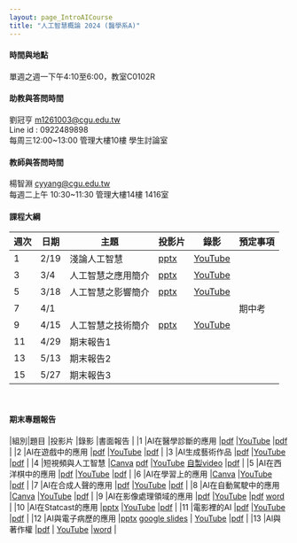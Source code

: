 ```yaml
---
layout: page_IntroAICourse
title: "人工智慧概論 2024 (醫學系A)"
---
```


<!---
開課序號 60858
學生人數 56人
-->
#### 時間與地點
單週之週一下午4:10至6:00，教室C0102R<br/>

#### 助教與答問時間
劉冠亨 m1261003@cgu.edu.tw <br/>
Line id : 0922489898 <br/>
每周三12:00~13:00 管理大樓10樓 學生討論室 <br/>

#### 教師與答問時間
楊智淵 cyyang@cgu.edu.tw <br/>
每週二上午 10:30~11:30 管理大樓14樓 1416室<br/>

#### 課程大綱

|週次|日期         |主題                  |投影片 |錄影     | 預定事項     |
|--- |---         |---                   |---   |---      |---          |
|1   |2/19        | 淺論人工智慧          | [pptx](https://www.dropbox.com/scl/fi/hbmz0zpnhjnodb9nnmn03/01-A.pptx?rlkey=2ptfl5rhkfrkhgqz36skw9dqf&dl=0)   |  [YouTube](https://youtu.be/BBuKagiEx38)     |             |
|3   |3/4         | 人工智慧之應用簡介     | [pptx](https://www.dropbox.com/scl/fi/gbbbldjgikleg4278psos/02-A.pptx?rlkey=kzcdthn9e5i07gingj23v0ddy&dl=0)     | [YouTube](https://youtu.be/dqY9D7oKt2k)        |             |
|5   |3/18        | 人工智慧之影響簡介     | [pptx](https://www.dropbox.com/scl/fi/98j4ofuxfduo13q8dwtip/03-A.pptx?rlkey=gfl2houtz286dmhubfx670moj&dl=0)     | [YouTube](https://youtu.be/GxOOEjV8-Zc)        |             |
|7   |4/1         |                      |      |         |  期中考      |
|9   |4/15        | 人工智慧之技術簡介   | [pptx](https://www.dropbox.com/scl/fi/1enx3zq5o6ry5d2q09hzt/04-A.pptx?rlkey=4vv8yen8f5kj7c4lm5lo5is9l&dl=0)     | [YouTube](https://youtu.be/sgzgKIHw8vg)         |             |
|11  |4/29        | 期末報告1  |      |         |     |
|13  |5/13        | 期末報告2  |      |         |     |
|15  |5/27        | 期末報告3  |      |         |      |

<br/>

#### 期末專題報告

|組別|題目                     |投影片      |錄影            |書面報告 |
|1   |AI在醫學診斷的應用        |[pdf](https://www.dropbox.com/scl/fi/lbbb5qys4h8sidqcosw3w/1-AI.pdf?rlkey=iknxv9svf3y08k5nlvnwhsbgl&dl=0)                                                                |[YouTube](https://youtu.be/rZ9gwMIrxwk)            |[pdf](https://www.dropbox.com/scl/fi/vwzyejo4rxl32ec72tkr9/1-AI.pdf?rlkey=r7sjn3cdzmjbe3dw3lan4knxl&dl=0)        |
|2   |AI在遊戲中的應用          |[pdf](https://www.dropbox.com/scl/fi/a1da685aqx2wqag5aubu4/2-B1202012_.pdf?rlkey=785pn5andigf37ra8vpmcwp9u&dl=0)                                                         |[YouTube](https://youtu.be/B42DPV7uL3w)            |[pdf](https://www.dropbox.com/s/8vh1pyunjs5qj14/%E7%AC%AC2%E7%B5%84%20%E9%81%8A%E6%88%B2%20B1202012_112-2%20%E4%BA%BA%E5%B7%A5%E6%99%BA%E6%85%A7%E6%A6%82%E8%AB%96%20%E6%9C%9F%E6%9C%AB%E5%B0%88%E9%A1%8C%E6%9B%B8%E9%9D%A2%E5%A0%B1%E5%91%8A%20%E7%AC%AC5%E7%B5%84.pdf?dl=0)        |
|3   |AI生成藝術作品            |[pdf](https://www.dropbox.com/scl/fi/6jd9q59h4qalyz0dzdi38/3-AI.pdf?rlkey=n97q2w2b5dwk59o8x3foktf8d&dl=0)                                                                |[YouTube](https://youtu.be/9EhsS7ylqJc)            |[pdf](https://www.dropbox.com/scl/fi/cnlxl48aygeko3bb4vsee/3-B1202051_AI.pdf?rlkey=u4zet6da7f6xbwd74ulwblkwk&dl=0)        |
|4   |短視頻與人工智慧          |[Canva](https://www.canva.com/design/DAGDh9Y8Ekk/U-BisiuKjnlQl-uSJcDhcg/view?utm_content=DAGDh9Y8Ekk&utm_campaign=designshare&utm_medium=link&utm_source=editor) [pdf](https://www.dropbox.com/scl/fi/psw2i8ykc235iz7rc8abk/4.pdf?rlkey=tsuue2pfagk8ec8vdtui97tr9&dl=0)          |[YouTube](https://youtu.be/rgQE8FZtqjY) [自製video](https://changgunguniversity-my.sharepoint.com/:v:/g/personal/d000019097_cgu_edu_tw/EdZwFv3D8hJPqhiK26xH6Q8Bqzw9Hxia6SUQsp5ZMwGqCg?e=CXRktl)           |[pdf](https://www.dropbox.com/scl/fi/t5uxqutegg1r6rmcg3aaa/4.pdf?rlkey=gou30j899srkua5jxha4mlte0&dl=0)        |
|5   |AI在西洋棋中的應用         |[pdf](https://www.dropbox.com/scl/fi/fdesgy6sgqrsqyf1hjaki/5-AI.pdf?rlkey=1m13pkriy8e3xwe7j8im3tzc5&dl=0)                                                               |[YouTube](https://youtu.be/TLFNNtwZCNY)             |[pdf](https://www.dropbox.com/scl/fi/z29x30y2r3wstgj1il6zc/5-AI.pdf?rlkey=5nafbskfh5lecz98njvjv5mxk&dl=0)        |
|6   |AI在學習上的應用           |[Canva](https://www.canva.com/design/DAGE1aTnCjs/OzFBjo-ybIs9MVMpNczx2Q/edit?utm_content=DAGE1aTnCjs&utm_campaign=designshare&utm_medium=link2&utm_source=sharebutton)  |[YouTube](https://youtu.be/GfeuSZ31Z2Q)             |[pdf](https://www.dropbox.com/scl/fi/7unrppzberukoe4a80j4e/6-B1202019_-A_-_-_AI-_.pdf?rlkey=eawktjikt1snapdxu9y2cdffz&dl=0)        |
|7   |AI在合成人聲的應用         |[pdf](https://www.dropbox.com/scl/fi/e3tdmdw2a51bfq1ywmzy0/7-AI.pdf?rlkey=nc82a7p8hkwa2i76c2qffvx4m&dl=0)                                                               |[YouTube](https://youtu.be/C1PLRei6eJA)             |[pdf](https://www.dropbox.com/scl/fi/x2b5k1tq61o3kxeuvwab5/7-AI.pdf?rlkey=2z95sr8lk6m9ptg5n617klce7&dl=0)        |
|8   |AI在自動駕駛中的應用       |[Canva](https://www.canva.com/design/DAGEXdsXk04/VqlTclVrHr9RnarPZdnHWQ/view?utm_content=DAGEXdsXk04&utm_campaign=designshare&utm_medium=link&utm_source=editor)        |[YouTube](https://youtu.be/U3OZ6rUU0dA)             |[pdf](https://www.dropbox.com/scl/fi/wi1z2lry1eq2zpusgfdol/8-B1202039_AI.pdf?rlkey=bze6ax9kjytl99vtynxwer566&dl=0)        |
|9   |AI在影像處理領域的應用     |[pdf](https://www.dropbox.com/scl/fi/i5byx11etad50klizfbrn/9-AI.pdf?rlkey=5kdq5kgu8i2c1965qpg4i7ww6&dl=0)                                                               |[YouTube](https://youtu.be/2IQyZW3uCuA)             |[pdf](https://www.dropbox.com/scl/fi/5hv0ohgapfuco0bf4kjq2/9-AI.pdf?rlkey=urbl4d8a4vehkcnd2v99kxbci&dl=0) [word](https://www.dropbox.com/scl/fi/cp96jrxibabqqb5evyyvt/9-AI.docx?rlkey=8qw49us9ipmwtxan0ff6hv6m2&dl=0)        |
|10  |AI在Statcast的應用        |[pptx](https://www.dropbox.com/scl/fi/qkz3hn0qezcvua2dtyu80/10-AI-STATCAST.pptx?rlkey=2cscki8n4hchc88vvaflra2c4&dl=0)                                                   |[YouTube](https://youtu.be/3VLmdIFcQq0)             |[pdf](https://www.dropbox.com/scl/fi/sfl5ml233v8906feu0wdz/10-AI-Statcast.pdf?rlkey=vjr56t1hbkfyfbds025w7a5d4&dl=0)        |
|11  |電影裡的AI                |[pdf](https://www.dropbox.com/scl/fi/zuv8v6dqrks54upagk04h/11-AI.pdf?rlkey=dpnrr7ne0ei7xm5gru9ca9imy&dl=0)                                                              |[YouTube](https://youtu.be/HRrVgJStP5o)            |[pdf](https://www.dropbox.com/scl/fi/qnbhjtt8j74idd7wpn5z8/11-AI.pdf?rlkey=hyzvrfbi00dhtm15jthsdqyfz&dl=0)        |
|12  |AI與電子病歷的應用         |[pptx](https://www.dropbox.com/scl/fi/7acf9s6v55onohnhld3su/12-AI.pptx?rlkey=rjg7u24qs7o8y1ljbf7k1jjht&dl=0) [google slides](https://docs.google.com/presentation/d/13RPyxZ8Au_xNoo_OCEnjjxkxHLJk1c-qzsgpCYpFWqs/edit?usp=sharing)         | [YouTube](https://youtu.be/qVLVNfaQAuY)            |[pdf](https://www.dropbox.com/scl/fi/u13h6apojihkbv19u84b2/12-B1202013_.pdf?rlkey=ivp4y2hna8xf97efzg3iq5mm0&dl=0)        |
|13  |Al與著作權                |[pdf](https://www.dropbox.com/scl/fi/k88hhnee7hh5w373jdybv/13-Al.pdf?rlkey=v3ge45o8w3g4zqbe3gzjcdft6&dl=0)                                                              | [YouTube](https://youtu.be/qeo3CTANJyI)           |[word](https://www.dropbox.com/scl/fi/rs46erqatnpmrlhpd8tqz/13-Al.docx?rlkey=z9q3ge7bafcn69xfbwta47cnx&dl=0)        |

<br/>


